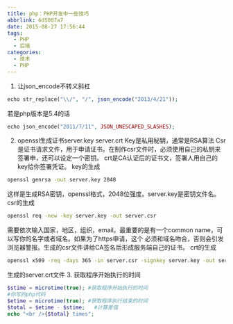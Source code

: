 ```yaml
---
title: php：PHP开发中一些技巧
abbrlink: 6d5007a7
date: 2015-08-27 17:56:44
tags:
  - PHP
  - 后端
categories:
  - 技术
  - PHP
---
```

1. 让json_encode不转义斜杠

``` php
echo str_replace("\\/", "/", json_encode("2013/4/21"));
```
若是php版本是5.4的话
``` php
echo json_encode("2011/7/11", JSON_UNESCAPED_SLASHES);
```
2. openssl生成证书server.key server.crt
Key是私用秘钥，通常是RSA算法
Csr是证书请求文件，用于申请证书。在制作csr文件时，必须使用自己的私钥来签署申，还可以设定一个密钥。
crt是CA认证后的证书文，签署人用自己的key给你签署凭证。
key的生成
``` bash
openssl genrsa -out server.key 2048
```
这样是生成RSA密钥，openssl格式，2048位强度。server.key是密钥文件名。
csr的生成
``` bash
openssl req -new -key server.key -out server.csr
```
需要依次输入国家，地区，组织，email。最重要的是有一个common name，可以写你的名字或者域名。如果为了https申请，这个
必须和域名吻合，否则会引发浏览器警报。生成的csr文件讲给CA签名后形成服务端自己的证书。
crt的生成
``` bash
openssl x509 -req -days 365 -in server.csr -signkey server.key -out server.crt
```
生成的server.crt文件
3. 获取程序开始执行的时间
``` php
$stime = microtime(true); #获取程序开始执行的时间
#你写的php代码
$etime = microtime(true); #获取程序执行结束的时间
$total = $etime - $stime;   #计算差值
echo "<br />{$total} times";
```